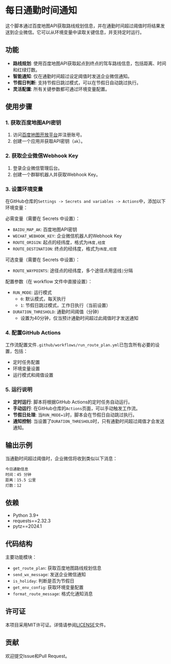 # 每日通勤时间通知

这个脚本通过百度地图API获取路线规划信息，并在通勤时间超过阈值时将结果发送到企业微信。它可以从环境变量中读取关键信息，并支持定时运行。

## 功能

- **路线规划**: 使用百度地图API获取起点到终点的驾车路线信息，包括距离、时间和红绿灯数。
- **智能通知**: 仅在通勤时间超过设定阈值时发送企业微信通知。
- **节假日判断**: 支持节假日跳过模式，可以在节假日自动跳过执行。
- **灵活配置**: 所有关键参数都可通过环境变量配置。

## 使用步骤

### 1. 获取百度地图API密钥

1. 访问[百度地图开放平台](https://lbsyun.baidu.com/)并注册账号。
2. 创建一个应用并获取API密钥（`ak`）。

### 2. 获取企业微信Webhook Key

1. 登录企业微信管理后台。
2. 创建一个群聊机器人并获取Webhook Key。

### 3. 设置环境变量

在GitHub仓库的`Settings -> Secrets and variables -> Actions`中，添加以下环境变量：

必需变量（需要在 Secrets 中设置）：
- `BAIDU_MAP_AK`: 百度地图API密钥
- `WECHAT_WEBHOOK_KEY`: 企业微信机器人的Webhook Key
- `ROUTE_ORIGIN`: 起点的经纬度，格式为`纬度,经度`
- `ROUTE_DESTINATION`: 终点的经纬度，格式为`纬度,经度`

可选变量（需要在 Secrets 中设置）：
- `ROUTE_WAYPOINTS`: 途径点的经纬度，多个途径点用竖线`|`分隔

配置参数（在 workflow 文件中直接设置）：
- `RUN_MODE`: 运行模式
  - `0`: 默认模式，每天执行
  - `1`: 节假日跳过模式，工作日执行（当前设置）
- `DURATION_THRESHOLD`: 通勤时间阈值（分钟）
  - 设置为40分钟，仅当预计通勤时间超过此阈值时才发送通知

### 4. 配置GitHub Actions

工作流配置文件`.github/workflows/run_route_plan.yml`已包含所有必要的设置，包括：
- 定时任务配置
- 环境变量设置
- 运行模式和阈值设置

### 5. 运行说明

- **定时运行**: 脚本将根据GitHub Actions的定时任务自动运行。
- **手动运行**: 在GitHub仓库的`Actions`页面，可以手动触发工作流。
- **节假日处理**: 当`RUN_MODE=1`时，脚本会在节假日自动跳过执行。
- **通知控制**: 当设置了`DURATION_THRESHOLD`时，只有通勤时间超过阈值才会发送通知。

## 输出示例

当通勤时间超过阈值时，企业微信将收到类似以下消息：

```
今日通勤信息
时间：45 分钟
距离：15.5 公里
灯数：12
```

## 依赖

- Python 3.9+
- requests==2.32.3
- pytz==2024.1

## 代码结构

主要功能模块：
- `get_route_plan`: 获取百度地图路线规划信息
- `send_wx_message`: 发送企业微信通知
- `is_holiday`: 判断是否为节假日
- `get_env_config`: 获取环境变量配置
- `format_route_message`: 格式化通知消息

## 许可证

本项目采用MIT许可证。详情请参阅[LICENSE](LICENSE)文件。

## 贡献

欢迎提交Issue和Pull Request。